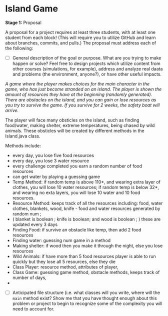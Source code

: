 # Island Game

**Stage 1:**  Proposal

A proposal for a project requires at least three students,
with at least one student from each block!  (This will require
you to utilize GitHub and learn about branches, commits, and pulls.)
The proposal must address each of the following:

- [ ] General description of the goal or purpose.  What are you trying to make happen or solve?  Feel free to design projects which utilize content from other courses (simulations, for example), address and analyze real daata and problems (the environment, anyone?), or have other useful impacts.

*A game where the player makes choices for the main character in the game, who has just become stranded on an island. The player is shown the amount of resources they have at the beginning (randomly generated). There are obstacles on the island, and you can gain or lose resources as you try to survive the game. If you survive for 2 weeks, the safety boat will arrive.*

The player will face many obsticles on the island, such as finding food/water, making shelter, extreme temperatures, being chased by wild animals. These obsticles will be created by different methods in the Island.java class. 

Methods include: 
- every day, you lose five food resources
- every  day, you lose 3 water resource 
- every challenge completed you earn a random number of food resources 
- can get water by playing a guessing game 
- Temp Method: if random temp is above 110*, and wearing extra layer of clothes, you will lose 10 water resources; if random temp is below 32*, and wearing no exta layers, you will lose 10 water and 10 food resources.
- Resource Method: keeps track of all the resources including: food, water clothes, blankets, wood, knife - food and water resources generated by random num ;
- ( blanket is boolean ; knife is boolean; and wood is boolean ; ) these are updated every 3 days 
- Finding Food: if survive an obstacle like temp, then add 2 food resources 
- Finding water: guessing num game in a method 
- Making shelter: if wood then you make it through the night, else you lose resources 
- Wild Animals: if have more than 5 food resources player is able to run quickly but they lose all 5 resources, else they die 
- Class Player: resource method, attributes of player, 
- Class Game: guessing game method, obstacle methods, keeps track of number of days, 
-  

- [ ] Anticipated file structure (i.e. what classes will you write, where will the `main` method exist?  Show me that you have thought enough about this problem or project to begin to recognize some of the complexity you will need to account for.